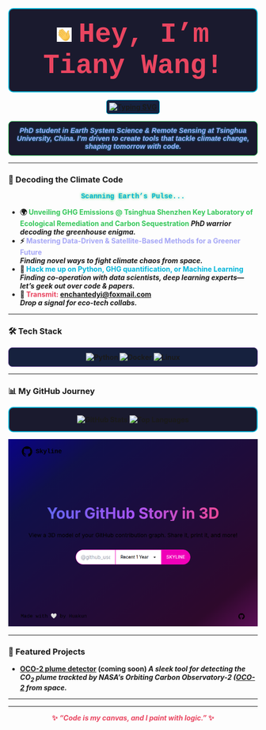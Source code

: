 
<p align="center" style="background-color: #1A1A2E; padding: 20px; border-radius: 10px; border: 2px solid #00B4D8; max-width: 800px; margin: 0 auto;">
  <img src="https://raw.githubusercontent.com/TianyWang/TianyWang/main/assets/wave_hand.gif" width="30" alt="Waving Hand" style="vertical-align: middle; margin-right: 10px;"/> 
  <span style="font-size: 55px; color: #E94560; vertical-align: middle; font-family: 'Courier New', monospace; font-weight: bold;">
    <strong>Hey, I’m Tiany Wang!<strong>
  </span>
</p>

<p align="center" style="margin-top: 15px; max-width: 800px; margin-left: auto; margin-right: auto;">
  <a href="https://readme-typing-svg.demolab.com"><img src="https://readme-typing-svg.demolab.com?font=Fira+Code&size=20&color=00B4D8&center=true&vCenter=true&width=450&lines=Climate+Researcher;Code+Alchemist;AI+Explorer" alt="Typing SVG" style="border: 1px solid #00B4D8; border-radius: 5px; padding: 5px; background-color: #16213E;"/></a>
</p>

<p align="center" style="color: #A5A6F6; margin-top: 10px; font-family: 'Arial', sans-serif; font-style: italic; text-shadow: 0 0 3px #00B4D8; max-width: 600px; margin-left: auto; margin-right: auto; padding: 10px; background-color: #1A1A2E; border-radius: 8px; border: 1px solid #34C759;">
  <em>PhD student in Earth System Science & Remote Sensing at Tsinghua University, China. I’m driven to create tools that tackle climate change, shaping tomorrow with code.</em>
</p>


---

### 🚀 Decoding the Climate Code
<p style="color: #00B4D8; font-family: 'Courier New', monospace; text-align: center; text-shadow: 0 0 5px #34C759;">
  <strong>Scanning Earth’s Pulse...</strong>
</p>

- 🌍 <span style="color: #34C759;">Unveiling GHG Emissions @ Tsinghua Shenzhen Key Laboratory of Ecological Remediation and Carbon Sequestration</span> 
  *PhD warrior decoding the greenhouse enigma.*
- ⚡️ <span style="color: #A5A6F6;">Mastering Data-Driven & Satellite-Based Methods for a Greener Future</span>  
  *Finding novel ways to fight climate chaos from space.*
- 💾 <span style="color: #00B4D8;">Hack me up on Python, GHG quantification, or Machine Learning</span>  
  *Finding co-operation with data scientists, deep learning experts—let’s geek out over code & papers.*
- 📡 <span style="color: #E94560;">Transmit: enchantedyi@foxmail.com</span>  
  *Drop a signal for eco-tech collabs.*

---

### 🛠️ Tech Stack
<p align="center" style="background-color: #16213E; padding: 10px; border-radius: 8px; border: 1px solid #533483;">
  <img src="https://img.shields.io/badge/Python-3776AB?style=for-the-badge&logo=python&logoColor=white" alt="Python"/>
  <img src="https://img.shields.io/badge/Docker-2496ED?style=for-the-badge&logo=docker&logoColor=white" alt="Docker"/>
  <img src="https://img.shields.io/badge/Linux-FCC624?style=for-the-badge&logo=linux&logoColor=black" alt="Linux"/>
</p>

---

### 📊 My GitHub Journey
<p align="center" style="background-color: #1A1A2E; padding: 15px; border-radius: 10px; border: 2px solid #00B4D8;">
  <img src="https://github-readme-stats.vercel.app/api?username=yourusername&show_icons=true&theme=dracula&hide_border=true" alt="GitHub Stats"/>
  <img src="https://github-readme-stats.vercel.app/api/top-langs/?username=yourusername&layout=compact&theme=dracula&hide_border=true" alt="Top Languages"/>
</p>

<p align="center">
  <img src="https://raw.githubusercontent.com/TianyWang/TianyWang/main/assets/TianyWang-2024-git-skyline.png" alt="3D Contribution Graph"/>
</p>

---

### 🌟 Featured Projects
- **[OCO-2 plume detector](https://github.com/TianyWang/TianyWang)** (coming soon)
  *A sleek tool for detecting the CO<sub>2</sub> plume trackted by NASA’s Orbiting Carbon Observatory-2 ([OCO-2](https://ocov2.jpl.nasa.gov/) from space.*
<!-- - **[Project Name 2](https://github.com/yourusername/project2)**  
  *An innovative solution for [topic, e.g., data visualization].* -->
---

<!-- ### 📬 Connect With Me
<p align="center" style="background-color: #16213E; padding: 10px; border-radius: 8px; border: 1px solid #533483;">
  <a href="https://twitter.com/yourhandle"><img src="https://img.shields.io/badge/Twitter-1DA1F2?style=for-the-badge&logo=twitter&logoColor=white" alt="Twitter"/></a>
  <a href="https://linkedin.com/in/yourprofile"><img src="https://img.shields.io/badge/LinkedIn-0A66C2?style=for-the-badge&logo=linkedin&logoColor=white" alt="LinkedIn"/></a>
</p> -->

---

<p align="center" style="color: #E94560;">
  ✨ <em>“Code is my canvas, and I paint with logic.”</em> ✨
</p>
